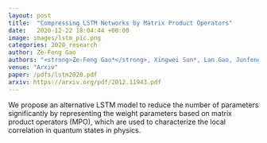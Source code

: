 ```yaml
---
layout: post
title:  "Compressing LSTM Networks by Matrix Product Operators"
date:   2020-12-22 18:04:44 +00:00
image: images/lstm_pic.png
categories: 2020_research
author: Ze-Feng Gao
authors: "<strong>Ze-Feng Gao*</strong>, Xingwei Sun*, Lan Gao, Junfeng Li<sup>#</sup>, Zhong-Yi Lu<sup>#</sup>"
venue: "Arxiv"
paper: /pdfs/lstm2020.pdf
arxiv: https://arxiv.org/pdf/2012.11943.pdf
---
```

We propose an alternative LSTM model to reduce the number of parameters significantly by representing the weight parameters based on matrix product operators (MPO), which are used to characterize the local correlation in quantum states in physics.